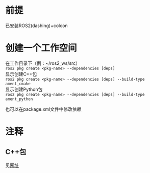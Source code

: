 # 前提
已安装ROS2(dashing)+colcon  
# 创建一个工作空间  
在工作目录下（例：~/ros2_ws/src）  
`ros2 pkg create <pkg-name> --dependencies [deps]`  
显示创建C++包  
`ros2 pkg create <pkg-name> --dependencies [deps] --build-type ament_cmake`  
显示创建Python包  
`ros2 pkg create <pkg-name> --dependencies [deps] --build-type ament_python`

也可以在package.xml文件中修改依赖  
# 注释  
## C++包
见[网址](https://index.ros.org/doc/ros2/Tutorials/Developing-a-ROS-2-Package/)
